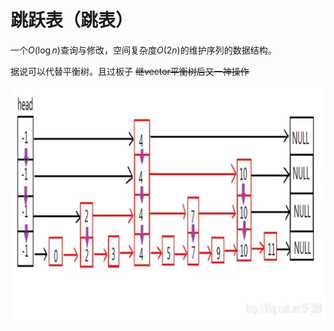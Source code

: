 # 跳跃表（跳表）

一个$O(\log n)$查询与修改，空间复杂度$O(2n)$的维护序列的数据结构。

据说可以代替平衡树。且过板子 ~~继vector平衡树后又一神操作~~

![image.png](跳跃表/image.png)

